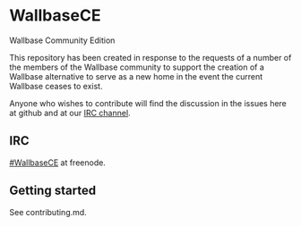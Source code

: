 WallbaseCE
==========

Wallbase Community Edition

This repository has been created in response to the requests of a number of the members of the Wallbase community 
to support the creation of a Wallbase alternative to serve as a new home in the event the current Wallbase ceases
to exist.

Anyone who wishes to contribute will find the discussion in the issues here at github and at our [IRC channel](http://webchat.freenode.net/?channels=wallbasece).

## IRC

[#WallbaseCE](http://webchat.freenode.net/?channels=wallbasece) at freenode.


## Getting started

See contributing.md.